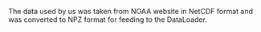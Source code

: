The data used by us was taken from NOAA website in NetCDF format and was converted to NPZ format for feeding to the DataLoader.
